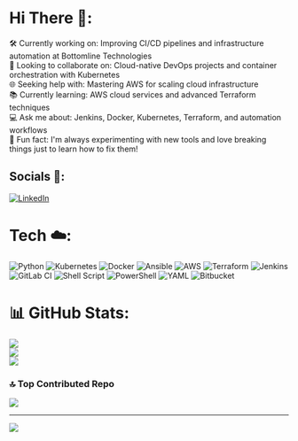 # Hi There 👋:
🛠️ Currently working on: Improving CI/CD pipelines and infrastructure automation at Bottomline Technologies<br>🤝 Looking to collaborate on: Cloud-native DevOps projects and container orchestration with Kubernetes<br>🌐 Seeking help with: Mastering AWS for scaling cloud infrastructure<br>📚 Currently learning: AWS cloud services and advanced Terraform techniques<br>💻 Ask me about: Jenkins, Docker, Kubernetes, Terraform, and automation workflows<br>🎉 Fun fact: I'm always experimenting with new tools and love breaking things just to learn how to fix them!


## Socials 📌:
[![LinkedIn](https://img.shields.io/badge/LinkedIn-%230077B5.svg?logo=linkedin&logoColor=white)](https://www.linkedin.com/in/binamra-thapa/) 

# Tech ☁️:
![Python](https://img.shields.io/badge/python-3670A0?style=plastic&logo=python&logoColor=ffdd54) 
![Kubernetes](https://img.shields.io/badge/kubernetes-%23326ce5.svg?style=plastic&logo=kubernetes&logoColor=white) 
![Docker](https://img.shields.io/badge/docker-%230db7ed.svg?style=plastic&logo=docker&logoColor=white) 
![Ansible](https://img.shields.io/badge/ansible-%231A1918.svg?style=plastic&logo=ansible&logoColor=white) 
![AWS](https://img.shields.io/badge/AWS-%23FF9900.svg?style=plastic&logo=amazon-aws&logoColor=white) 
![Terraform](https://img.shields.io/badge/terraform-%235835CC.svg?style=plastic&logo=terraform&logoColor=white) 
![Jenkins](https://img.shields.io/badge/jenkins-%232C5263.svg?style=plastic&logo=jenkins&logoColor=white) 
![GitLab CI](https://img.shields.io/badge/gitlab%20CI-%23181717.svg?style=plastic&logo=gitlab&logoColor=white) 
![Shell Script](https://img.shields.io/badge/shell_script-%23121011.svg?style=plastic&logo=gnu-bash&logoColor=white) 
![PowerShell](https://img.shields.io/badge/PowerShell-%235391FE.svg?style=plastic&logo=powershell&logoColor=white)
![YAML](https://img.shields.io/badge/yaml-%23ffffff.svg?style=plastic&logo=yaml&logoColor=151515) 
![Bitbucket](https://img.shields.io/badge/bitbucket-%230047B3.svg?style=plastic&logo=bitbucket&logoColor=white) 

# 📊 GitHub Stats:
![](https://github-readme-stats.vercel.app/api?username=binamra-thapa&theme=shadow_blue&hide_border=true&include_all_commits=true&count_private=true)<br/>
![](https://github-readme-streak-stats.herokuapp.com/?user=binamra-thapa&theme=shadow_blue&hide_border=true)<br/>
![](https://github-readme-stats.vercel.app/api/top-langs/?username=binamra-thapa&theme=shadow_blue&hide_border=true&include_all_commits=true&count_private=true&layout=compact)

### 🔝 Top Contributed Repo
![](https://github-contributor-stats.vercel.app/api?username=binamra-thapa&limit=5&theme=tokyonight&combine_all_yearly_contributions=true)

---
[![](https://visitcount.itsvg.in/api?id=binamra-thapa&icon=2&color=12)](https://visitcount.itsvg.in)

<!-- Proudly created with GPRM ( https://gprm.itsvg.in ) -->
